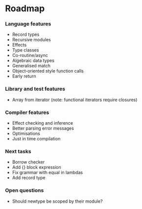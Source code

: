# Roadmap

### Language features

- Record types
- Recursive modules
- Effects
- Type classes
- Co-routine/async
- Algebraic data types
- Generalised match
- Object-oriented style function calls
- Early return

### Library and test features

- Array from iterator (note: functional iterators require closures)

### Compiler features

- Effect checking and inference
- Better parsing error messages
- Optimisations
- Just in time compilation

### Next tasks

- Borrow checker
- Add {} block expression
- Fix grammar with equal in lambdas
- Add record type

### Open questions

- Should newtype be scoped by their module?